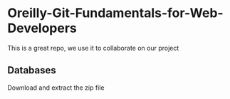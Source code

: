 # Oreilly-Git-Fundamentals-for-Web-Developers

This is a great repo, we use it to collaborate on our project

## Databases

Download and extract the zip file

